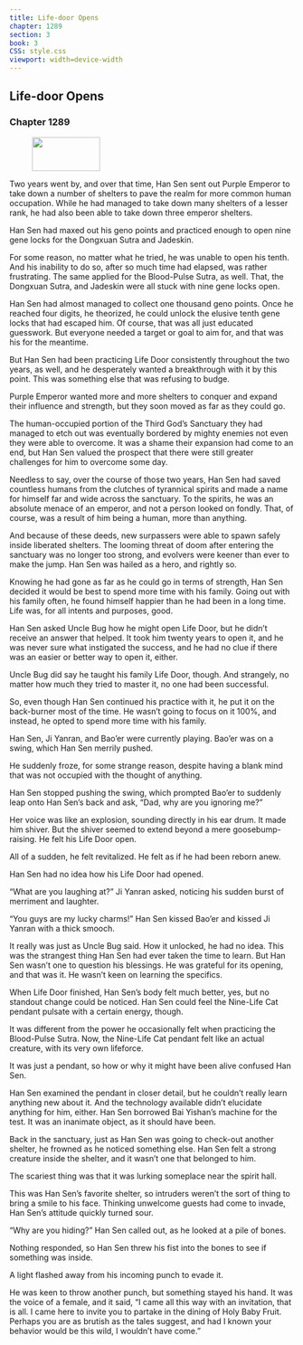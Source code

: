 ```yaml
---
title: Life-door Opens
chapter: 1289
section: 3
book: 3
CSS: style.css
viewport: width=device-width
---
```


## Life-door Opens

### Chapter 1289

<figure>
	<img src="../Images/gem.gif" alt="" id="gem" width="120" height="60" />
</figure>

Two years went by, and over that time, Han Sen sent out Purple Emperor to take down a number of shelters to pave the realm for more common human occupation. While he had managed to take down many shelters of a lesser rank, he had also been able to take down three emperor shelters.

Han Sen had maxed out his geno points and practiced enough to open nine gene locks for the Dongxuan Sutra and Jadeskin.

For some reason, no matter what he tried, he was unable to open his tenth. And his inability to do so, after so much time had elapsed, was rather frustrating. The same applied for the Blood-Pulse Sutra, as well. That, the Dongxuan Sutra, and Jadeskin were all stuck with nine gene locks open.

Han Sen had almost managed to collect one thousand geno points. Once he reached four digits, he theorized, he could unlock the elusive tenth gene locks that had escaped him. Of course, that was all just educated guesswork. But everyone needed a target or goal to aim for, and that was his for the meantime.

But Han Sen had been practicing Life Door consistently throughout the two years, as well, and he desperately wanted a breakthrough with it by this point. This was something else that was refusing to budge.

Purple Emperor wanted more and more shelters to conquer and expand their influence and strength, but they soon moved as far as they could go.

The human-occupied portion of the Third God’s Sanctuary they had managed to etch out was eventually bordered by mighty enemies not even they were able to overcome. It was a shame their expansion had come to an end, but Han Sen valued the prospect that there were still greater challenges for him to overcome some day.

Needless to say, over the course of those two years, Han Sen had saved countless humans from the clutches of tyrannical spirits and made a name for himself far and wide across the sanctuary. To the spirits, he was an absolute menace of an emperor, and not a person looked on fondly. That, of course, was a result of him being a human, more than anything.

And because of these deeds, new surpassers were able to spawn safely inside liberated shelters. The looming threat of doom after entering the sanctuary was no longer too strong, and evolvers were keener than ever to make the jump. Han Sen was hailed as a hero, and rightly so.

Knowing he had gone as far as he could go in terms of strength, Han Sen decided it would be best to spend more time with his family. Going out with his family often, he found himself happier than he had been in a long time. Life was, for all intents and purposes, good.

Han Sen asked Uncle Bug how he might open Life Door, but he didn’t receive an answer that helped. It took him twenty years to open it, and he was never sure what instigated the success, and he had no clue if there was an easier or better way to open it, either.

Uncle Bug did say he taught his family Life Door, though. And strangely, no matter how much they tried to master it, no one had been successful.

So, even though Han Sen continued his practice with it, he put it on the back-burner most of the time. He wasn’t going to focus on it 100%, and instead, he opted to spend more time with his family.

Han Sen, Ji Yanran, and Bao’er were currently playing. Bao’er was on a swing, which Han Sen merrily pushed.

He suddenly froze, for some strange reason, despite having a blank mind that was not occupied with the thought of anything.

Han Sen stopped pushing the swing, which prompted Bao’er to suddenly leap onto Han Sen’s back and ask, “Dad, why are you ignoring me?”

Her voice was like an explosion, sounding directly in his ear drum. It made him shiver. But the shiver seemed to extend beyond a mere goosebump-raising. He felt his Life Door open.

All of a sudden, he felt revitalized. He felt as if he had been reborn anew.

Han Sen had no idea how his Life Door had opened.

“What are you laughing at?” Ji Yanran asked, noticing his sudden burst of merriment and laughter.

“You guys are my lucky charms!” Han Sen kissed Bao’er and kissed Ji Yanran with a thick smooch.

It really was just as Uncle Bug said. How it unlocked, he had no idea. This was the strangest thing Han Sen had ever taken the time to learn. But Han Sen wasn’t one to question his blessings. He was grateful for its opening, and that was it. He wasn’t keen on learning the specifics.

When Life Door finished, Han Sen’s body felt much better, yes, but no standout change could be noticed. Han Sen could feel the Nine-Life Cat pendant pulsate with a certain energy, though.

It was different from the power he occasionally felt when practicing the Blood-Pulse Sutra. Now, the Nine-Life Cat pendant felt like an actual creature, with its very own lifeforce.

It was just a pendant, so how or why it might have been alive confused Han Sen.

Han Sen examined the pendant in closer detail, but he couldn’t really learn anything new about it. And the technology available didn’t elucidate anything for him, either. Han Sen borrowed Bai Yishan’s machine for the test. It was an inanimate object, as it should have been.

Back in the sanctuary, just as Han Sen was going to check-out another shelter, he frowned as he noticed something else. Han Sen felt a strong creature inside the shelter, and it wasn’t one that belonged to him.

The scariest thing was that it was lurking someplace near the spirit hall.

This was Han Sen’s favorite shelter, so intruders weren’t the sort of thing to bring a smile to his face. Thinking unwelcome guests had come to invade, Han Sen’s attitude quickly turned sour.

“Why are you hiding?” Han Sen called out, as he looked at a pile of bones.

Nothing responded, so Han Sen threw his fist into the bones to see if something was inside.

A light flashed away from his incoming punch to evade it.

He was keen to throw another punch, but something stayed his hand. It was the voice of a female, and it said, “I came all this way with an invitation, that is all. I came here to invite you to partake in the dining of Holy Baby Fruit. Perhaps you are as brutish as the tales suggest, and had I known your behavior would be this wild, I wouldn’t have come.”